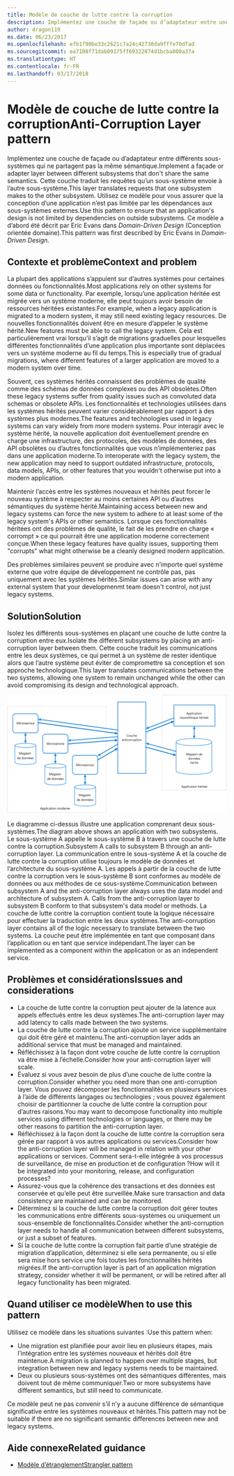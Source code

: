 ```yaml
---
title: Modèle de couche de lutte contre la corruption
description: Implémentez une couche de façade ou d’adaptateur entre une application moderne et un système hérité.
author: dragon119
ms.date: 06/23/2017
ms.openlocfilehash: efb1f90be33c2621c7a24c42730da9fffe70dfad
ms.sourcegitcommit: ea7108f71dab09175ff69322874d1bcba800a37a
ms.translationtype: HT
ms.contentlocale: fr-FR
ms.lasthandoff: 03/17/2018
---
```

# <a name="anti-corruption-layer-pattern"></a><span data-ttu-id="42367-103">Modèle de couche de lutte contre la corruption</span><span class="sxs-lookup"><span data-stu-id="42367-103">Anti-Corruption Layer pattern</span></span>

<span data-ttu-id="42367-104">Implémentez une couche de façade ou d’adaptateur entre différents sous-systèmes qui ne partagent pas la même sémantique.</span><span class="sxs-lookup"><span data-stu-id="42367-104">Implement a façade or adapter layer between different subsystems that don't share the same semantics.</span></span> <span data-ttu-id="42367-105">Cette couche traduit les requêtes qu’un sous-système envoie à l’autre sous-système.</span><span class="sxs-lookup"><span data-stu-id="42367-105">This layer translates requests that one subsystem makes to the other subsystem.</span></span> <span data-ttu-id="42367-106">Utilisez ce modèle pour vous assurer que la conception d’une application n’est pas limitée par les dépendances aux sous-systèmes externes.</span><span class="sxs-lookup"><span data-stu-id="42367-106">Use this pattern to ensure that an application's design is not limited by dependencies on outside subsystems.</span></span> <span data-ttu-id="42367-107">Ce modèle a d’abord été décrit par Eric Evans dans *Domain-Driven Design* (Conception orientée domaine).</span><span class="sxs-lookup"><span data-stu-id="42367-107">This pattern was first described by Eric Evans in *Domain-Driven Design*.</span></span>

## <a name="context-and-problem"></a><span data-ttu-id="42367-108">Contexte et problème</span><span class="sxs-lookup"><span data-stu-id="42367-108">Context and problem</span></span>

<span data-ttu-id="42367-109">La plupart des applications s’appuient sur d’autres systèmes pour certaines données ou fonctionnalités.</span><span class="sxs-lookup"><span data-stu-id="42367-109">Most applications rely on other systems for some data or functionality.</span></span> <span data-ttu-id="42367-110">Par exemple, lorsqu’une application héritée est migrée vers un système moderne, elle peut toujours avoir besoin de ressources héritées existantes.</span><span class="sxs-lookup"><span data-stu-id="42367-110">For example, when a legacy application is migrated to a modern system, it may still need existing legacy resources.</span></span> <span data-ttu-id="42367-111">De nouvelles fonctionnalités doivent être en mesure d’appeler le système hérité.</span><span class="sxs-lookup"><span data-stu-id="42367-111">New features must be able to call the legacy system.</span></span> <span data-ttu-id="42367-112">Cela est particulièrement vrai lorsqu’il s’agit de migrations graduelles pour lesquelles différentes fonctionnalités d’une application plus importante sont déplacées vers un système moderne au fil du temps.</span><span class="sxs-lookup"><span data-stu-id="42367-112">This is especially true of gradual migrations, where different features of a larger application are moved to a modern system over time.</span></span>

<span data-ttu-id="42367-113">Souvent, ces systèmes hérités connaissent des problèmes de qualité comme des schémas de données complexes ou des API obsolètes.</span><span class="sxs-lookup"><span data-stu-id="42367-113">Often these legacy systems suffer from quality issues such as convoluted data schemas or obsolete APIs.</span></span> <span data-ttu-id="42367-114">Les fonctionnalités et technologies utilisées dans les systèmes hérités peuvent varier considérablement par rapport à des systèmes plus modernes.</span><span class="sxs-lookup"><span data-stu-id="42367-114">The features and technologies used in legacy systems can vary widely from more modern systems.</span></span> <span data-ttu-id="42367-115">Pour interagir avec le système hérité, la nouvelle application doit éventuellement prendre en charge une infrastructure, des protocoles, des modèles de données, des API obsolètes ou d’autres fonctionnalités que vous n’implémenteriez pas dans une application moderne.</span><span class="sxs-lookup"><span data-stu-id="42367-115">To interoperate with the legacy system, the new application may need to support outdated infrastructure, protocols, data models, APIs, or other features that you wouldn't otherwise put into a modern application.</span></span>

<span data-ttu-id="42367-116">Maintenir l’accès entre les systèmes nouveaux et hérités peut forcer le nouveau système à respecter au moins certaines API ou d’autres sémantiques du système hérité.</span><span class="sxs-lookup"><span data-stu-id="42367-116">Maintaining access between new and legacy systems can force the new system to adhere to at least some of the legacy system's APIs or other semantics.</span></span> <span data-ttu-id="42367-117">Lorsque ces fonctionnalités héritées ont des problèmes de qualité, le fait de les prendre en charge « corrompt » ce qui pourrait être une application moderne correctement conçue.</span><span class="sxs-lookup"><span data-stu-id="42367-117">When these legacy features have quality issues, supporting them "corrupts" what might otherwise be a cleanly designed modern application.</span></span> 

<span data-ttu-id="42367-118">Des problèmes similaires peuvent se produire avec n’importe quel système externe que votre équipe de développement ne contrôle pas, pas uniquement avec les systèmes hérités.</span><span class="sxs-lookup"><span data-stu-id="42367-118">Similar issues can arise with any external system that your developmenmt team doesn't control, not just legacy systems.</span></span> 

## <a name="solution"></a><span data-ttu-id="42367-119">Solution</span><span class="sxs-lookup"><span data-stu-id="42367-119">Solution</span></span>

<span data-ttu-id="42367-120">Isolez les différents sous-systèmes en plaçant une couche de lutte contre la corruption entre eux.</span><span class="sxs-lookup"><span data-stu-id="42367-120">Isolate the different subsystems by placing an anti-corruption layer between them.</span></span> <span data-ttu-id="42367-121">Cette couche traduit les communications entre les deux systèmes, ce qui permet à un système de rester identique alors que l’autre système peut éviter de compromettre sa conception et son approche technologique.</span><span class="sxs-lookup"><span data-stu-id="42367-121">This layer translates communications between the two systems, allowing one system to remain unchanged while the other can avoid compromising its design and technological approach.</span></span>

![](./_images/anti-corruption-layer.png) 

<span data-ttu-id="42367-122">Le diagramme ci-dessus illustre une application comprenant deux sous-systèmes.</span><span class="sxs-lookup"><span data-stu-id="42367-122">The diagram above shows an application with two subsystems.</span></span> <span data-ttu-id="42367-123">Le sous-système A appelle le sous-système B à travers une couche de lutte contre la corruption.</span><span class="sxs-lookup"><span data-stu-id="42367-123">Subsystem A calls to subsystem B through an anti-corruption layer.</span></span> <span data-ttu-id="42367-124">La communication entre le sous-système A et la couche de lutte contre la corruption utilise toujours le modèle de données et l’architecture du sous-système A. Les appels à partir de la couche de lutte contre la corruption vers le sous-système B sont conformes au modèle de données ou aux méthodes de ce sous-système.</span><span class="sxs-lookup"><span data-stu-id="42367-124">Communication between subsystem A and the anti-corruption layer always uses the data model and architecture of subsystem A. Calls from the anti-corruption layer to subsystem B conform to that subsystem's data model or methods.</span></span> <span data-ttu-id="42367-125">La couche de lutte contre la corruption contient toute la logique nécessaire pour effectuer la traduction entre les deux systèmes.</span><span class="sxs-lookup"><span data-stu-id="42367-125">The anti-corruption layer contains all of the logic necessary to translate between the two systems.</span></span> <span data-ttu-id="42367-126">La couche peut être implémentée en tant que composant dans l’application ou en tant que service indépendant.</span><span class="sxs-lookup"><span data-stu-id="42367-126">The layer can be implemented as a component within the application or as an independent service.</span></span>

## <a name="issues-and-considerations"></a><span data-ttu-id="42367-127">Problèmes et considérations</span><span class="sxs-lookup"><span data-stu-id="42367-127">Issues and considerations</span></span>

- <span data-ttu-id="42367-128">La couche de lutte contre la corruption peut ajouter de la latence aux appels effectués entre les deux systèmes.</span><span class="sxs-lookup"><span data-stu-id="42367-128">The anti-corruption layer may add latency to calls made between the two systems.</span></span>
- <span data-ttu-id="42367-129">La couche de lutte contre la corruption ajoute un service supplémentaire qui doit être géré et maintenu.</span><span class="sxs-lookup"><span data-stu-id="42367-129">The anti-corruption layer adds an additional service that must be managed and maintained.</span></span>
- <span data-ttu-id="42367-130">Réfléchissez à la façon dont votre couche de lutte contre la corruption va être mise à l’échelle.</span><span class="sxs-lookup"><span data-stu-id="42367-130">Consider how your anti-corruption layer will scale.</span></span>
- <span data-ttu-id="42367-131">Évaluez si vous avez besoin de plus d’une couche de lutte contre la corruption.</span><span class="sxs-lookup"><span data-stu-id="42367-131">Consider whether you need more than one anti-corruption layer.</span></span> <span data-ttu-id="42367-132">Vous pouvez décomposer les fonctionnalités en plusieurs services à l’aide de différents langages ou technologies ; vous pouvez également choisir de partitionner la couche de lutte contre la corruption pour d’autres raisons.</span><span class="sxs-lookup"><span data-stu-id="42367-132">You may want to decompose functionality into multiple services using different technologies or languages, or there may be other reasons to partition the anti-corruption layer.</span></span>
- <span data-ttu-id="42367-133">Réfléchissez à la façon dont la couche de lutte contre la corruption sera gérée par rapport à vos autres applications ou services.</span><span class="sxs-lookup"><span data-stu-id="42367-133">Consider how the anti-corruption layer will be managed in relation with your other applications or services.</span></span> <span data-ttu-id="42367-134">Comment sera-t-elle intégrée à vos processus de surveillance, de mise en production et de configuration ?</span><span class="sxs-lookup"><span data-stu-id="42367-134">How will it be integrated into your monitoring, release, and configuration processes?</span></span>
- <span data-ttu-id="42367-135">Assurez-vous que la cohérence des transactions et des données est conservée et qu’elle peut être surveillée.</span><span class="sxs-lookup"><span data-stu-id="42367-135">Make sure transaction and data consistency are maintained and can be monitored.</span></span>
- <span data-ttu-id="42367-136">Déterminez si la couche de lutte contre la corruption doit gérer toutes les communications entre différents sous-systèmes ou uniquement un sous-ensemble de fonctionnalités.</span><span class="sxs-lookup"><span data-stu-id="42367-136">Consider whether the anti-corruption layer needs to handle all communication between different subsystems, or just a subset of features.</span></span> 
- <span data-ttu-id="42367-137">Si la couche de lutte contre la corruption fait partie d’une stratégie de migration d’application, déterminez si elle sera permanente, ou si elle sera mise hors service une fois toutes les fonctionnalités hérités migrées.</span><span class="sxs-lookup"><span data-stu-id="42367-137">If the anti-corruption layer is part of an application migration strategy, consider whether it will be permanent, or will be retired after all legacy functionality has been migrated.</span></span>

## <a name="when-to-use-this-pattern"></a><span data-ttu-id="42367-138">Quand utiliser ce modèle</span><span class="sxs-lookup"><span data-stu-id="42367-138">When to use this pattern</span></span>

<span data-ttu-id="42367-139">Utilisez ce modèle dans les situations suivantes :</span><span class="sxs-lookup"><span data-stu-id="42367-139">Use this pattern when:</span></span>

- <span data-ttu-id="42367-140">Une migration est planifiée pour avoir lieu en plusieurs étapes, mais l’intégration entre les systèmes nouveaux et hérités doit être maintenue.</span><span class="sxs-lookup"><span data-stu-id="42367-140">A migration is planned to happen over multiple stages, but integration between new and legacy systems needs to be maintained.</span></span>
- <span data-ttu-id="42367-141">Deux ou plusieurs sous-systèmes ont des sémantiques différentes, mais doivent tout de même communiquer.</span><span class="sxs-lookup"><span data-stu-id="42367-141">Two or more subsystems have different semantics, but still need to communicate.</span></span> 

<span data-ttu-id="42367-142">Ce modèle peut ne pas convenir s’il n’y a aucune différence de sémantique significative entre les systèmes nouveaux et hérités.</span><span class="sxs-lookup"><span data-stu-id="42367-142">This pattern may not be suitable if there are no significant semantic differences between new and legacy systems.</span></span> 

## <a name="related-guidance"></a><span data-ttu-id="42367-143">Aide connexe</span><span class="sxs-lookup"><span data-stu-id="42367-143">Related guidance</span></span>

- [<span data-ttu-id="42367-144">Modèle d’étranglement</span><span class="sxs-lookup"><span data-stu-id="42367-144">Strangler pattern</span></span>](./strangler.md)
